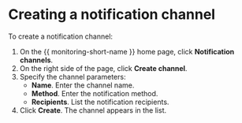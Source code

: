 # Creating a notification channel

To create a notification channel:

1. On the {{ monitoring-short-name }} home page, click **Notification channels**.
1. On the right side of the page, click **Create channel**.
1. Specify the channel parameters:
    - **Name**. Enter the channel name.
    - **Method**. Enter the notification method.
    - **Recipients**. List the notification recipients.
1. Click **Create**. The channel appears in the list.

